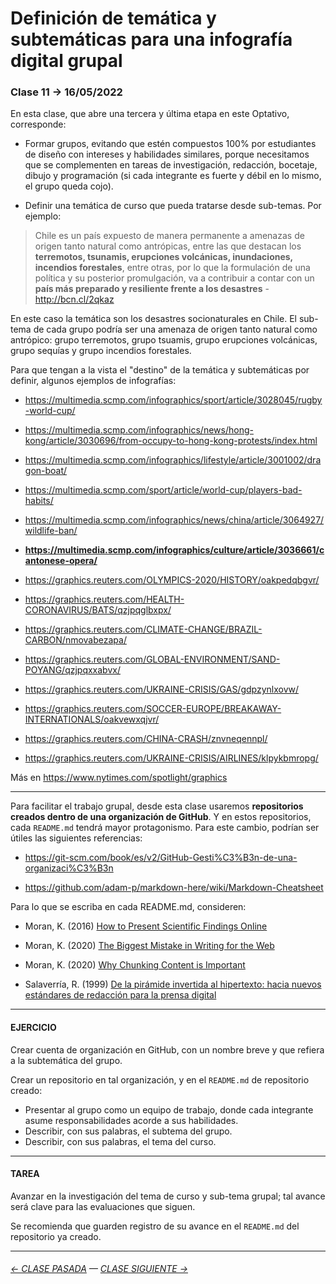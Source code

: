 # Definición de temática y subtemáticas para una infografía digital grupal

###  Clase 11 → 16/05/2022

En esta clase, que abre una tercera y última etapa en este Optativo, corresponde:

- Formar grupos, evitando que estén compuestos 100% por estudiantes de diseño con intereses y habilidades similares, porque necesitamos que se complementen en tareas de investigación, redacción, bocetaje, dibujo y programación (si cada integrante es fuerte y débil en lo mismo, el grupo queda cojo).

- Definir una temática de curso que pueda tratarse desde sub-temas. Por ejemplo:

> Chile es un país expuesto de manera permanente a amenazas de origen tanto natural como antrópicas, entre las que destacan los **terremotos, tsunamis, erupciones volcánicas, inundaciones, incendios forestales**, entre otras, por lo que la formulación de una política y su posterior promulgación, va a contribuir a contar con un **país más preparado y resiliente frente a los desastres** - http://bcn.cl/2qkaz

En este caso la temática son los desastres socionaturales en Chile. El sub-tema de cada grupo podría ser una amenaza de origen tanto natural como antrópico: grupo terremotos, grupo tsuamis, grupo erupciones volcánicas, grupo sequías y grupo incendios forestales.

Para que tengan a la vista el "destino" de la temática y subtemáticas por definir, algunos ejemplos de infografías:

- https://multimedia.scmp.com/infographics/sport/article/3028045/rugby-world-cup/

- https://multimedia.scmp.com/infographics/news/hong-kong/article/3030696/from-occupy-to-hong-kong-protests/index.html

- https://multimedia.scmp.com/infographics/lifestyle/article/3001002/dragon-boat/

- https://multimedia.scmp.com/sport/article/world-cup/players-bad-habits/

- https://multimedia.scmp.com/infographics/news/china/article/3064927/wildlife-ban/

- **https://multimedia.scmp.com/infographics/culture/article/3036661/cantonese-opera/**

- https://graphics.reuters.com/OLYMPICS-2020/HISTORY/oakpedqbgvr/

- https://graphics.reuters.com/HEALTH-CORONAVIRUS/BATS/qzjpqglbxpx/

- https://graphics.reuters.com/CLIMATE-CHANGE/BRAZIL-CARBON/nmovabezapa/

- https://graphics.reuters.com/GLOBAL-ENVIRONMENT/SAND-POYANG/qzjpqxxabvx/

- https://graphics.reuters.com/UKRAINE-CRISIS/GAS/gdpzynlxovw/

- https://graphics.reuters.com/SOCCER-EUROPE/BREAKAWAY-INTERNATIONALS/oakvewxqjvr/

- https://graphics.reuters.com/CHINA-CRASH/znvneqennpl/

- https://graphics.reuters.com/UKRAINE-CRISIS/AIRLINES/klpykbmropg/

Más en https://www.nytimes.com/spotlight/graphics 

- - - - - - - - -

Para facilitar el trabajo grupal, desde esta clase usaremos **repositorios creados dentro de una organización de GitHub**. Y en estos repositorios, cada `README.md` tendrá mayor protagonismo. Para este cambio, podrían ser útiles las siguientes referencias:

- https://git-scm.com/book/es/v2/GitHub-Gesti%C3%B3n-de-una-organizaci%C3%B3n

- https://github.com/adam-p/markdown-here/wiki/Markdown-Cheatsheet

Para lo que se escriba en cada README.md, consideren:

- Moran, K. (2016) [How to Present Scientific Findings Online](https://www.nngroup.com/articles/scientific-findings-online/)

- Moran, K. (2020) [The Biggest Mistake in Writing for the Web](https://www.nngroup.com/videos/biggest-mistake-writing-web/)

- Moran, K. (2020) [Why Chunking Content is Important](https://www.nngroup.com/videos/chunking/)

- Salaverría, R. (1999) [De la pirámide invertida al hipertexto: hacia nuevos estándares de redacción para la prensa digital](https://dadun.unav.edu/bitstream/10171/5186/4/de_la_piramide_invertida_al_hipertexto.pdf)

- - - - - - - -

#### EJERCICIO

Crear cuenta de organización en GitHub, con un nombre breve y que refiera a la subtemática del grupo. 

Crear un repositorio en tal organización, y en el `README.md` de repositorio creado: 

- Presentar al grupo como un equipo de trabajo, donde cada integrante asume responsabilidades acorde a sus habilidades.
- Describir, con sus palabras, el subtema del grupo. 
- Describir, con sus palabras, el tema del curso.

- - - - - - - -

#### TAREA

Avanzar en la investigación del tema de curso y sub-tema grupal; tal avance será clave para las evaluaciones que siguen.

Se recomienda que guarden registro de su avance en el `README.md` del repositorio ya creado.

- - - - - - - - 

###### [← CLASE PASADA](https://github.com/profesorfaco/dno075-2022-1/tree/main/clase-10) — [CLASE SIGUIENTE →](https://github.com/profesorfaco/dno075-2022-1/tree/main/clase-12) 
